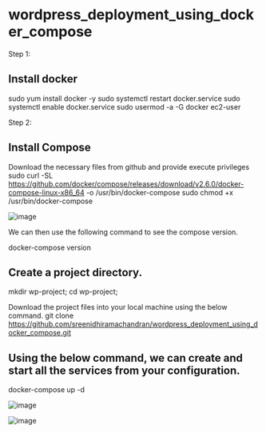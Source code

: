 # wordpress_deployment_using_docker_compose


Step 1: 

## Install docker

sudo yum install docker -y sudo systemctl restart docker.service sudo systemctl enable docker.service sudo usermod -a -G docker ec2-user

Step 2:

## Install Compose

Download the necessary files from github and provide execute privileges sudo curl -SL https://github.com/docker/compose/releases/download/v2.6.0/docker-compose-linux-x86_64 -o /usr/bin/docker-compose sudo chmod +x /usr/bin/docker-compose

![image](https://user-images.githubusercontent.com/120683482/216142950-0e740b9f-9a9d-46c7-9039-54a24c26ac5c.png)

We can then use the following command to see the compose version. 

docker-compose version

## Create a project directory.
mkdir wp-project; cd wp-project; 

Download the project files into your local machine using the below command.
git clone https://github.com/sreenidhiramachandran/wordpress_deployment_using_docker_compose.git

## Using the below command, we can create and start all the services from your configuration.

docker-compose up -d

![image](https://user-images.githubusercontent.com/120683482/216144687-5ebef4a7-11b9-4219-ad09-37dc03f9b90b.png)



![image](https://user-images.githubusercontent.com/120683482/216141018-44a46ea4-ae57-4ee3-9f43-64dd7c898071.png)
